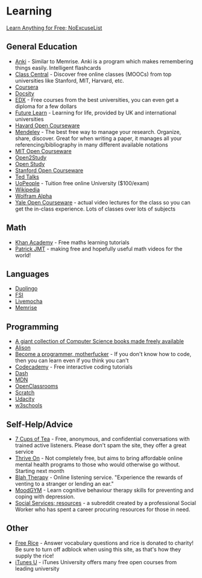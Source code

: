 # Learning

[Learn Anything for Free; NoExcuseList](http://www.noexcuselist.com/)

## General Education

* [Anki](http://ankisrs.net/) - Similar to Memrise. Anki is a program which makes remembering things easily. Intelligent flashcards  
* [Class Central](https://www.class-central.com/) - Discover free online classes (MOOCs) from top universities like Stanford, MIT, Harvard, etc.  
* [Coursera](https://www.coursera.org/)
* [Docsity](http://en.docsity.com/en/study-notes)
* [EDX](https://www.edx.org/) - Free courses from the best universities, you can even get a diploma for a few dollars
* [Future Learn](https://www.futurelearn.com/) - Learning for life, provided by UK and international universities
* [Havard Open Courseware](http://cs50.tv/2013/fall/)
* [Mendeley](https://www.mendeley.com/) - The best free way to manage your research. Organize, share, discover. Great for when writing a paper, it manages all your referencing/bibliography in many different available notations
* [MIT Open Courseware](http://ocw.mit.edu/)
* [Open2Study](http://www.open2study.com/)
* [Open Study](http://openstudy.com/)
* [Stanford Open Courseware](https://see.stanford.edu/see/courses.aspx)
* [Ted Talks](https://www.ted.com/)
* [UoPeople](http://uopeople.edu/) - Tuition free online University ($100/exam)
* [Wikipedia](https://www.wikipedia.org/)
* [Wolfram Alpha](http://www.wolframalpha.com/)
* [Yale Open Courseware](http://oyc.yale.edu/) - actual video lectures for the class so you can get the in-class experience. Lots of classes over lots of subjects

## Math

* [Khan Academy](https://www.khanacademy.org/) - Free maths learning tutorials   
* [Patrick JMT](http://patrickjmt.com/) - making free and hopefully useful math videos for the world!

## Languages

* [Duolingo](https://www.duolingo.com/)
* [FSI](http://fsi-languages.yojik.eu/)
* [Livemocha](http://livemocha.com/)
* [Memrise](http://memrise.com/)

## Programming

* [A giant collection of Computer Science books made freely available](https://github.com/vhf/free-programming-books/blob/master/free-programming-books.md#professional-development)
* [Alison](https://alison.com/learn/programming)
* [Become a programmer, motherfucker](http://programming-motherfucker.com/become.html) - If you don't know how to code, then you can learn even if you think you can't
* [Codecademy](https://www.codecademy.com/) - Free interactive coding tutorials    
* [Dash](https://dash.generalassemb.ly/)
* [MDN](https://developer.mozilla.org/en-US/)
* [OpenClassrooms](http://openclassrooms.com/)
* [Scratch](http://scratch.mit.edu/)
* [Udacity](https://www.udacity.com/)
* [w3schools](http://www.w3schools.com/)

## Self-Help/Advice

* [7 Cups of Tea](https://www.7cups.com/) - Free, anonymous, and confidential conversations with trained active listeners. Please don't spam the site, they offer a great service
* [Thrive On](https://thriveon.com/) - Not completely free, but aims to bring affordable online mental health programs to those who would otherwise go without. Starting next month
* [Blah Therapy](http://blahtherapy.com/) - Online listening service. "Experience the rewards of venting to a stranger or lending an ear."
* [MoodGYM](https://moodgym.anu.edu.au/welcome) - Learn cognitive behaviour therapy skills for preventing and coping with depression.
* [Social Services; resources](https://www.reddit.com/r/socialworkresources) - a subreddit created by a professional Social Worker who has spent a career procuring resources for those in need.


## Other

* [Free Rice](http://freerice.com/) - Answer vocabulary questions and rice is donated to charity! Be sure to turn off adblock when using this site, as that's how they supply the rice!  
* [iTunes U](https://itunes.apple.com/ie/app/itunes-u/id490217893?mt=8#) - iTunes University offers many free open courses from leading university
